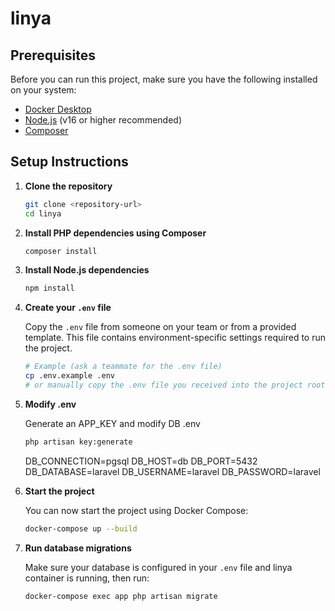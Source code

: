 # linya

## Prerequisites

Before you can run this project, make sure you have the following installed on your system:

- [Docker Desktop](https://www.docker.com/products/docker-desktop/)
- [Node.js](https://nodejs.org/) (v16 or higher recommended)
- [Composer](https://getcomposer.org/)

## Setup Instructions

1. **Clone the repository**

   ```bash
   git clone <repository-url>
   cd linya
   ```

2. **Install PHP dependencies using Composer**

   ```bash
   composer install
   ```

3. **Install Node.js dependencies**

   ```bash
   npm install
   ```

4. **Create your `.env` file**

   Copy the `.env` file from someone on your team or from a provided template. This file contains environment-specific settings required to run the project.

   ```bash
   # Example (ask a teammate for the .env file)
   cp .env.example .env
   # or manually copy the .env file you received into the project root
   ```

5. **Modify .env**

    Generate an APP_KEY and modify DB .env 

   ```bash
   php artisan key:generate
   ```

    DB_CONNECTION=pgsql
    DB_HOST=db
    DB_PORT=5432
    DB_DATABASE=laravel
    DB_USERNAME=laravel
    DB_PASSWORD=laravel

7. **Start the project**

   You can now start the project using Docker Compose:

   ```bash
   docker-compose up --build
   ```

8. **Run database migrations**

   Make sure your database is configured in your `.env` file and linya container is running, then run:

   ```bash
   docker-compose exec app php artisan migrate
   ```

